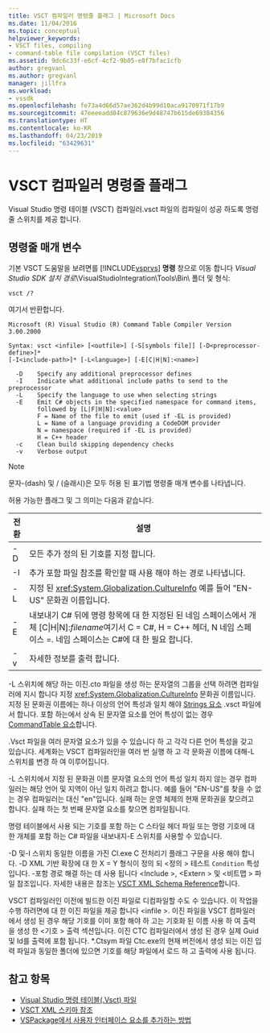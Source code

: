 ```yaml
---
title: VSCT 컴파일러 명령줄 플래그 | Microsoft Docs
ms.date: 11/04/2016
ms.topic: conceptual
helpviewer_keywords:
- VSCT files, compiling
- command-table file compilation (VSCT files)
ms.assetid: 9dc6c33f-e6cf-4cf2-9b05-e8f7bfac1cfb
author: gregvanl
ms.author: gregvanl
manager: jillfra
ms.workload:
- vssdk
ms.openlocfilehash: fe73a4d66d57ae362d4b99d10aca9170971f17b9
ms.sourcegitcommit: 47eeeeadd84c879636e9d48747b615de69384356
ms.translationtype: HT
ms.contentlocale: ko-KR
ms.lasthandoff: 04/23/2019
ms.locfileid: "63429631"
---
```

# <a name="vsct-compiler-command-line-flags"></a>VSCT 컴파일러 명령줄 플래그
Visual Studio 명령 테이블 (VSCT) 컴파일러.vsct 파일의 컴파일이 성공 하도록 명령줄 스위치를 제공 합니다.

## <a name="command-line-parameters"></a>명령줄 매개 변수
 기본 VSCT 도움말을 보려면를 [!INCLUDE[vsprvs](../../code-quality/includes/vsprvs_md.md)] **명령** 창으로 이동 합니다 *Visual Studio SDK 설치 경로*\VisualStudioIntegration\Tools\Bin\ 폴더 및 형식:

```
vsct /?
```

 여기서 반환합니다.

```
Microsoft (R) Visual Studio (R) Command Table Compiler Version 3.00.2000

Syntax: vsct <infile> [<outfile>] [-S[symbols file]] [-D<preprocessor-define>]*
[-I<include-path>]* [-L<language>] [-E[C|H|N]:<name>]

  -D    Specify any additional preprocessor defines
  -I    Indicate what additional include paths to send to the preprocessor
  -L    Specify the language to use when selecting strings
  -E    Emit C# objects in the specified namespace for command items,
        followed by [L|F|H|N]:<value>
        F = Name of the file to emit (used if -EL is provided)
        L = Name of a language providing a CodeDOM provider
        N = namespace (required if -EL is provided)
        H = C++ header
  -c    Clean build skipping dependency checks
  -v    Verbose output
```

> [!NOTE]
> 문자-(dash) 및 / (슬래시)은 모두 허용 된 표기법 명령줄 매개 변수를 나타냅니다.

 허용 가능한 플래그 및 그 의미는 다음과 같습니다.

|전환|설명|
|------------|-----------------|
|-D|모든 추가 정의 된 기호를 지정 합니다.|
|-I|추가 포함 파일 참조를 확인할 때 사용 해야 하는 경로 나타냅니다.|
|-L|지정 된 <xref:System.Globalization.CultureInfo> 예를 들어 "EN-US" 문화권 이름입니다.|
|-E|내보내기 C# 뒤에 명령 항목에 대 한 지정된 된 네임 스페이스에서 개체 [C&#124;H&#124;N]:*filename*여기서 C = C#, H = C++ 헤더, N 네임 스페이스 =. 네임 스페이스는 C#에 대 한 필요 합니다.|
|-v|자세한 정보를 출력 합니다.|

 -L 스위치에 해당 하는 이진.cto 파일을 생성 하는 문자열의 그룹을 선택 하려면 컴파일러에 지시 합니다 지정 <xref:System.Globalization.CultureInfo> 문화권 이름입니다. 지정 된 문화권 이름에는 하나 이상의 언어 특성과 일치 해야 [Strings 요소](../../extensibility/strings-element.md) .vsct 파일에서 합니다. 포함 하는에서 상속 된 문자열 요소를 언어 특성이 없는 경우 [CommandTable 요소](../../extensibility/commandtable-element.md)합니다.

 .Vsct 파일을 여러 문자열 요소가 있을 수 있습니다 하 고 각각 다른 언어 특성을 갖고 있습니다. 세계화는 VSCT 컴파일러인을 여러 번 실행 하 고 각 문화권 이름에 대해-L 스위치를 변경 하 여 이루어집니다.

 -L 스위치에서 지정 된 문화권 이름 문자열 요소의 언어 특성 일치 하지 않는 경우 컴파일러는 해당 언어 및 지역이 아닌 일치 하려고 합니다. 예를 들어 "EN-US"를 찾을 수 없는 경우 컴파일러는 대신 "en"입니다. 실패 하는 운영 체제의 현재 문화권을 찾으려고 합니다. 실패 하는 첫 번째 문자열 요소를 찾으면 컴파일됩니다.

 명령 테이블에서 사용 되는 기호를 포함 하는 C 스타일 헤더 파일 또는 명령 기호에 대 한 개체를 포함 하는 C# 파일을 내보내지-E 스위치를 사용할 수 있습니다.

 -D 및-I 스위치 동일한 이름을 가진 Cl.exe C 전처리기 플래그 구문을 사용 해야 합니다. -D XML 기반 확장에 대 한 X = Y 형식이 정의 되 \<정의 > 테스트 `Condition` 특성입니다. -포함 경로 해결 하는 데 사용 됩니다 \<Include >, \<Extern > 및 \<비트맵 > 파일 참조입니다. 자세한 내용은 참조는 [VSCT XML Schema Reference](../../extensibility/vsct-xml-schema-reference.md)합니다.

 VSCT 컴파일러인 이전에 빌드한 이진 파일로 디컴파일할 수도 수 있습니다. 이 작업을 수행 하려면에 대 한 이진 파일을 제공 합니다 \<infile >.   이진 파일을 VSCT 컴파일러에서 생성 된 경우 해당 기호를 이미 포함 해야 하 고는 기호화 된 이름 사용 하 여 출력을 생성 한 \<기호 > 출력 섹션입니다. 이진 CTC 컴파일러에서 생성 된 경우 실제 Guid 및 Id를 출력에 포함 됩니다. *.Ctsym 파일 Ctc.exe의 현재 버전에서 생성 되는 이진 입력 파일과 동일한 폴더에 있으면 기호를 해당 파일에서 로드 하 고 출력에 사용 됩니다.

## <a name="see-also"></a>참고 항목
- [Visual Studio 명령 테이블(.Vsct) 파일](../../extensibility/internals/visual-studio-command-table-dot-vsct-files.md)
- [VSCT XML 스키마 참조](../../extensibility/vsct-xml-schema-reference.md)
- [VSPackage에서 사용자 인터페이스 요소를 추가하는 방법](../../extensibility/internals/how-vspackages-add-user-interface-elements.md)